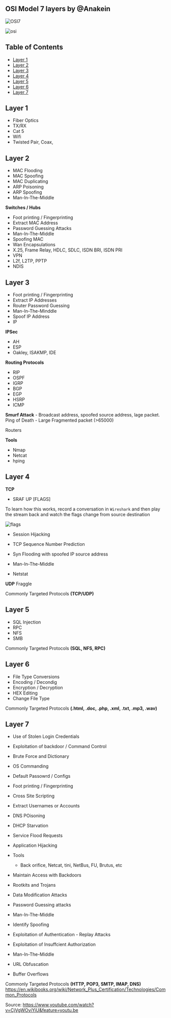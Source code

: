 ## OSI Model 7 layers by @Anakein

![OSI7](https://www.cloudflare.com/img/learning/ddos/what-is-a-ddos-attack/osi-model-7-layers.svg)

![osi](https://raw.githubusercontent.com/e-anakein/OSI-Model/master/images/photo_2019-05-29_13-40-15.jpg)

## Table of Contents
- [Layer 1](#layer-1)
- [Layer 2](#layer-2)
- [Layer 3](#layer-3)
- [Layer 4](#layer-4)
- [Layer 5](#layer-5)
- [Layer 6](#layer-6)
- [Layer 7](#layer-7)

## Layer 1

- Fiber Optics
- TX/RX
- Cat 5
- Wifi
- Twisted Pair, Coax,

## Layer 2

- MAC Flooding
- MAC Spoofing
- MAC Duplicating
- ARP Poisoning
- ARP Spoofing
- Man-In-The-Middle

**Switches / Hubs**

- Foot printing / Fingerprinting
- Extract MAC Address
- Password Guessing Attacks
- Man-In-The-Middle
- Spoofing MAC
- Wan Encapsulations
- X.25, Frame Relay, HDLC, SDLC, ISDN BRI, ISDN PRI
- VPN
- L2f, L2TP, PPTP
- NDIS

## Layer 3

- Foot printing / Fingerprinting
- Extract IP Addresses
- Router Password Guessing
- Man-In-The-Minddle
- Spoof IP Address
- IP

**IPSec**

- AH
- ESP
- Oakley, ISAKMP, IDE

**Routing Protocols**

- RIP
- OSPF
- IGRP
- BGP
- EGP
- HSRP
- ICMP

**Smurf Attack** - Broadcast address, spoofed source address, lage packet.
Ping of Death - Large Fragmented packet (>65000)

Routers

**Tools**

- Nmap
- Netcat
- hping

## Layer 4

**TCP**

- SRAF UP [FLAGS]

To learn how this works, record a conversation in `Wireshark` and then play the stream back and watch the flags change from source destination

![flags](https://raw.githubusercontent.com/e-anakein/OSI-Model/master/images/ws-tcp-analysis.png)

- Session Hijacking
- TCP Sequence Number Prediction
- Syn Flooding with spoofed IP source address
- Man-In-The-Middle

- Netstat 

**UDP**
Fraggle

Commonly Targeted Protocols **(TCP/UDP)**

## Layer 5

- SQL Injection
- RPC
- NFS
- SMB

Commonly Targeted Protocols **(SQL, NFS, RPC)**

## Layer 6

- File Type Conversions
- Encoding / Decondig
- Encryption / Decryption
- HEX Editing
- Change File Type

Commonly Targeted Protocols **(.html, .doc, .php, .xml, .txt, .mp3, .wav)**

## Layer 7

- Use of Stolen Login Credentials
- Exploitation of backdoor / Command Control
- Brute Force and Dictionary
- OS Commanding
- Default Passowrd / Configs
- Foot printing / Fingerprinting
- Cross Site Scripting
- Extract Usernames or Accounts
- DNS POisoning
- DHCP Starvation
- Service Flood Requests
- Application Hijacking
- Tools
   - Back orifice, Netcat, tini, NetBus, FU, Brutus, etc
- Maintain Access with Backdoors
- Rootkits and Trojans
- Data Modification Attacks
- Password Guessing attacks
- Man-In-The-Middle
- Identify Spoofing

- Exploitation of Authentication
      - Replay Attacks
- Exploitation of Insuffcient Authorization 
- Man-In-The-Middle
- URL Obfuscation
- Buffer Overflows

Commonly Targeted Protocols **(HTTP, POP3, SMTP, IMAP, DNS)** https://en.wikibooks.org/wiki/Network_Plus_Certification/Technologies/Common_Protocols

Source: https://www.youtube.com/watch?v=CjVgWOviYiU&feature=youtu.be
